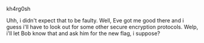 kh4rg0sh

Uhh, i didn't expect that to be faulty. Well, Eve got me good there and i guess i'll have to look out for some other secure encryption protocols. Welp, i'll let Bob know that and ask him for the new flag, i suppose?
